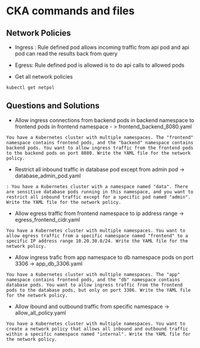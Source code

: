 # CKA commands and files

## Network Policies

- Ingress : Rule defined pod allows incoming traffic from api pod and api pod can read the results back from query

- Egress: Rule defined pod is allowed is to do api calls to allowed pods

- Get all network policies
```
kubectl get netpol
```

## Questions and Solutions

- Allow ingress connections from backend pods in backend namespace to frontend pods in frontend namespace - > frontend_backend_8080.yaml
```
You have a Kubernetes cluster with multiple namespaces. The "frontend" namespace contains frontend pods, and the "backend" namespace contains backend pods. You want to allow ingress traffic from the frontend pods to the backend pods on port 8080. Write the YAML file for the network policy.
```

- Restrict all inbound traffic in database pod except from admin pod -> database_admin_pod.yaml
```
: You have a Kubernetes cluster with a namespace named "data". There are sensitive database pods running in this namespace, and you want to restrict all inbound traffic except for a specific pod named "admin". Write the YAML file for the network policy.
```

- Allow egress traffic from frontend namespace to ip address range -> egress_frontend_cidr.yaml
```
You have a Kubernetes cluster with multiple namespaces. You want to allow egress traffic from a specific namespace named "frontend" to a specific IP address range 10.20.30.0/24. Write the YAML file for the network policy.
```

- Allow ingress trafic from app namespace to db namespace pods on port 3306 -> app_db_3306.yaml
```
You have a Kubernetes cluster with multiple namespaces. The "app" namespace contains frontend pods, and the "db" namespace contains database pods. You want to allow ingress traffic from the frontend pods to the database pods, but only on port 3306. Write the YAML file for the network policy.
```

- Allow ibound and outbound traffic from specific namespace -> allow_all_policy.yaml
```
You have a Kubernetes cluster with multiple namespaces. You want to create a network policy that allows all inbound and outbound traffic within a specific namespace named "internal". Write the YAML file for the network policy.
```